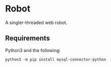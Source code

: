 # Robot

A singler-threaded web robot.

## Requirements

Python3 and the following:

```
python3 -m pip install mysql-connector-python
```
